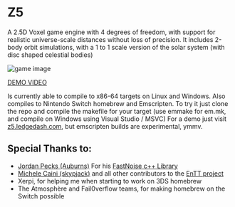 # Z5
A 2.5D Voxel game engine with 4 degrees of freedom, with support for realistic universe-scale distances without loss of precision.
It includes 2-body orbit simulations, with a 1 to 1 scale version of the solar system (with disc shaped celestial bodies)

![game image](https://github.com/theKlanc/Z5/blob/master/resources/cap.png?raw=true)

[DEMO VIDEO](https://youtu.be/hTAyvlIEYB8)


Is currently able to compile to x86-64 targets on Linux and Windows. Also compiles to Nintendo Switch homebrew and Emscripten.
To try it just clone the repo and compile the makefile for your target (use emmake for em.mk, and compile on Windows using Visual Studio / MSVC)
For a demo just visit [z5.ledgedash.com](https://z5.ledgedash.com), but emscripten builds are experimental, ymmv.

## Special Thanks to:
* [Jordan Pecks (Auburns)](https://github.com/Auburns) For his [FastNoise c++ Library](https://github.com/Auburns/FastNoise)
* [Michele Caini (skypjack)](https://github.com/skypjack) and all other contributors to the [EnTT project](https://github.com/skypjack/entt)
* Xerpi, for helping me when starting to work on 3DS homebrew
* The Atmosphère and Fail0verflow teams, for making homebrew on the Switch possible
